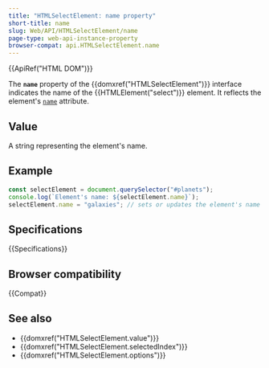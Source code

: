 ```yaml
---
title: "HTMLSelectElement: name property"
short-title: name
slug: Web/API/HTMLSelectElement/name
page-type: web-api-instance-property
browser-compat: api.HTMLSelectElement.name
---
```


{{ApiRef("HTML DOM")}}

The **`name`** property of the {{domxref("HTMLSelectElement")}} interface indicates the name of the {{HTMLElement("select")}} element. It reflects the element's [`name`](/en-US/docs/Web/HTML/Element/select#name) attribute.

## Value

A string representing the element's name.

## Example

```js
const selectElement = document.querySelector("#planets");
console.log(`Element's name: ${selectElement.name}`);
selectElement.name = "galaxies"; // sets or updates the element's name
```

## Specifications

{{Specifications}}

## Browser compatibility

{{Compat}}

## See also

- {{domxref("HTMLSelectElement.value")}}
- {{domxref("HTMLSelectElement.selectedIndex")}}
- {{domxref("HTMLSelectElement.options")}}
